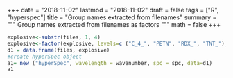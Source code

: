 +++
date = "2018-11-02"
lastmod = "2018-11-02"
draft = false
tags = ["R", "hyperspec"]
title = "Group names extracted from filenames"
summary = """
Group names extracted from filenames as factors
"""
math = false
+++



```r
explosive<-substr(files, 1, 4)
explosive<-factor(explosive, levels=c ("C_4_", "PETN", "RDX_", "TNT_"), labels=c ("C-4", "PETN","RDX", "TNT"))
d1 = data.frame(files, explosive)
#create hyperSpec object
a1= new ("hyperSpec", wavelength = wavenumber, spc = spc, data=d1)
a1
```
